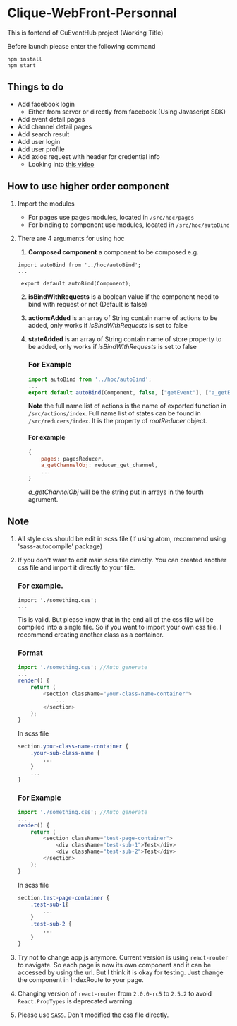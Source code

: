 # Clique-WebFront-Personnal

This is fontend of CuEventHub project (Working Title)

Before launch please enter the following command

```
npm install
npm start
```

## Things to do

* Add facebook login
    * Either from server or directly from facebook (Using Javascript SDK)
* Add event detail pages
* Add channel detail pages
* Add search result
* Add user login
* Add user profile
* Add axios request with header for credential info
    * Looking into [this video](https://www.youtube.com/watch?v=vALIhhrMct8)

## How to use higher order component
1. Import the modules
    * For pages use pages modules, located in `/src/hoc/pages`
    * For binding to component use modules, located in `/src/hoc/autoBind`

2. There are 4 arguments for using hoc
     1. **Composed component** a component to be composed e.g.
    ```
    import autoBind from '../hoc/autoBind';
    ...
    ```
        export default autoBind(Component);
     2. **isBindWithRequests** is a boolean value if the component need to bind with request or not (Default is false)
     3.  **actionsAdded** is an array of String contain name of actions to be added, only works if *isBindWithRequests* is set to false
     4. **stateAdded** is an array of String contain name of store property to be added, only works if *isBindWithRequests* is set to false
        ### For Example
        ```javascript
        import autoBind from '../hoc/autoBind';
        ...
        export default autoBind(Component, false, ["getEvent"], ["a_getEventObj"]);
        ```
        **Note** the full name list of actions is the name of exported function in `/src/actions/index`. Full name list of states can be found in `/src/reducers/index`. It is the property of *rootReducer* object.

        #### For example

        ```javascript
        {
            pages: pagesReducer,
            a_getChannelObj: reducer_get_channel,
            ...
        }
        ```
        *a_getChannelObj* will be the string put in arrays in the fourth agrument.

## Note
1. All style css should be edit in scss file (If using atom, recommend using 'sass-autocompile' package)
2. If you don't want to edit main scss file directly. You can created another css file and import it directly to your file.

	### For example.
    ```
    import './something.css';
    ...
    ```
	Tis is valid. But please know that in the end all of the css file will be compiled into a single file. So if you want to import your own css file. I recommend creating another class as a container.
	### Format
    ```javascript
    import './something.css'; //Auto generate
    ...
    render() {
	    return (
		    <section className="your-class-name-container">
			    ...
		    </section>
		);
	}
    ```
    In scss file
    ```scss
    section.your-class-name-container {
	    .your-sub-class-name {
		    ...
	    }
	    ...
	}
    ```
	### For Example
	```javascript
    import './something.css'; //Auto generate
    ...
    render() {
	    return (
		    <section className="test-page-container">
			    <div className="test-sub-1">Test</div>
			    <div className="test-sub-2">Test</div>
		    </section>
		);
	}
    ```
    In scss file
    ```scss
    section.test-page-container {
	    .test-sub-1{
		    ...
	    }
	    .test-sub-2 {
		    ...
	    }
	}
    ```
3. Try not to change app.js anymore. Current version is using `react-router` to navigate. So each page is now its own component and it can be accessed by using the url. But I think it is okay for testing. Just change the component in IndexRoute to your page.
4. Changing version of `react-router` from `2.0.0-rc5` to `2.5.2` to avoid `React.PropTypes` is deprecated warning.
5. Please use `SASS`. Don't modified the css file directly.

